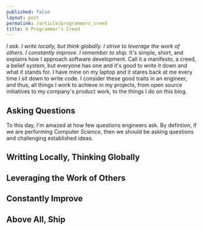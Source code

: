 ```yaml
---
published: false
layout: post
permalink: /article/programmers_creed
title: A Programmer's Creed
---
```


_I ask. I write locally, but think globally. I strive to leverage the work of others. I constantly improve. I remember to ship._ It's simple, short, and explains how I approach software development. Call it a manifesto, a creed, a belief system, but everyone has one and it's good to write it down and what it stands for. I have mine on my laptop and it stares back at me every time I sit down to write code. I consider these good traits in an engineer, and thus, all things I work to achieve in my projects, from open source initiatives to my company's product work, to the things I do on this blog.

Asking Questions
----------------
To this day, I'm amazed at how few questions engineers ask. By defintion, if we are performing Computer _Science_, then we should be asking questions and challenging established ideas.

Writting Locally, Thinking Globally
-----------------------------------

Leveraging the Work of Others
-----------------------------

Constantly Improve
------------------

Above All, Ship
---------------
